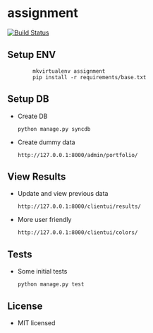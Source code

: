 assignment
==========
[![Build Status](https://travis-ci.org/supritashankar/assignment.png?branch=master)](https://travis-ci.org/supritashankar/assignment)

## Setup ENV

            mkvirtualenv assignment 
            pip install -r requirements/base.txt

## Setup DB

* Create DB
  
  	``` python manage.py syncdb ```

* Create dummy data

  	``` http://127.0.0.1:8000/admin/portfolio/ ```

## View Results

* Update and view previous data

  	``` http://127.0.0.1:8000/clientui/results/ ```

* More user friendly

  	``` http://127.0.0.1:8000/clientui/colors/ ```

## Tests

* Some initial tests

	``` python manage.py test ```

## License

* MIT licensed
